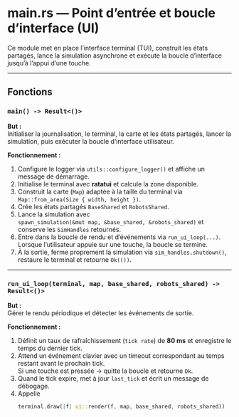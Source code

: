 # main.rs — Point d’entrée et boucle d’interface (UI)

Ce module met en place l’interface terminal (TUI), construit les états partagés, lance la simulation asynchrone et exécute la boucle d’interface jusqu’à l’appui d’une touche.

---

## Fonctions

### `main() -> Result<()>`
**But :**  
Initialiser la journalisation, le terminal, la carte et les états partagés, lancer la simulation, puis exécuter la boucle d’interface utilisateur.

**Fonctionnement :**
1. Configure le logger via `utils::configure_logger()` et affiche un message de démarrage.
2. Initialise le terminal avec **ratatui** et calcule la zone disponible.
3. Construit la carte (`Map`) adaptée à la taille du terminal via  
   `Map::from_area(Size { width, height })`.
4. Crée les états partagés `BaseShared` et `RobotsShared`.
5. Lance la simulation avec  
   `spawn_simulation(&mut map, &base_shared, &robots_shared)` et conserve les `SimHandles` retournés.
6. Entre dans la boucle de rendu et d’événements via `run_ui_loop(...)`.  
   Lorsque l’utilisateur appuie sur une touche, la boucle se termine.
7. À la sortie, ferme proprement la simulation via `sim_handles.shutdown()`, restaure le terminal et retourne `Ok(())`.

---

### `run_ui_loop(terminal, map, base_shared, robots_shared) -> Result<()>`
**But :**  
Gérer le rendu périodique et détecter les événements de sortie.

**Fonctionnement :**
1. Définit un taux de rafraîchissement (`tick rate`) de **80 ms** et enregistre le temps du dernier tick.
2. Attend un événement clavier avec un timeout correspondant au temps restant avant le prochain tick.  
   Si une touche est pressée → quitte la boucle et retourne `Ok`.
3. Quand le tick expire, met à jour `last_tick` et écrit un message de débogage.
4. Appelle
   ```rust
   terminal.draw(|f| ui::render(f, map, base_shared, robots_shared))

